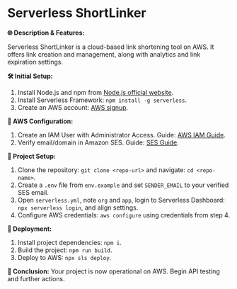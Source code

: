 # Serverless ShortLinker

**🌐 Description & Features:**

Serverless ShortLinker is a cloud-based link shortening tool on AWS. It offers link creation and management, along with analytics and link expiration settings.


**🛠️ Initial Setup:**
1. Install Node.js and npm from [Node.js official website](https://nodejs.org/).
2. Install Serverless Framework: `npm install -g serverless`.
3. Create an AWS account: [AWS signup](https://portal.aws.amazon.com/billing/signup).


**🔑 AWS Configuration:**
1. Create an IAM User with Administrator Access. Guide: [AWS IAM Guide](https://docs.aws.amazon.com/IAM/latest/UserGuide/id_users_create.html).
2. Verify email/domain in Amazon SES. Guide: [SES Guide](https://docs.aws.amazon.com/ses/latest/DeveloperGuide/verify-addresses-and-domains.html).


**📁 Project Setup:**
1. Clone the repository: `git clone <repo-url>` and navigate: `cd <repo-name>`.
2. Create a `.env` file from `env.example` and set `SENDER_EMAIL` to your verified SES email.
3. Open `serverless.yml`, note `org` and `app`, login to Serverless Dashboard: `npx serverless login`, and align settings.
4. Configure AWS credentials: `aws configure` using credentials from step 4.


**🚀 Deployment:**
1. Install project dependencies: `npm i`.
2. Build the project: `npm run build`.
3. Deploy to AWS: `npx sls deploy`.


**🎉 Conclusion:**
Your project is now operational on AWS. Begin API testing and further actions.
